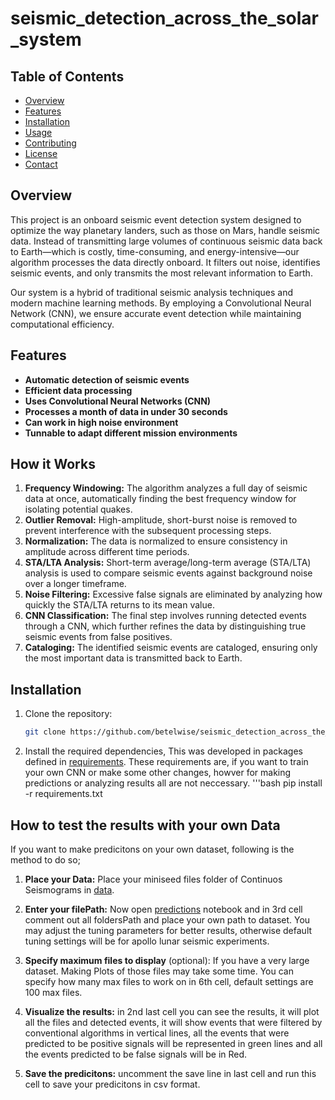 # seismic_detection_across_the_solar_system

## Table of Contents
- [Overview](#overview)
- [Features](#features)
- [Installation](#installation)
- [Usage](#usage)
- [Contributing](#contributing)
- [License](#license)
- [Contact](#contact)

## Overview
This project is an onboard seismic event detection system designed to optimize the way planetary landers, such as those on Mars, handle seismic data. Instead of transmitting large volumes of continuous seismic data back to Earth—which is costly, time-consuming, and energy-intensive—our algorithm processes the data directly onboard. It filters out noise, identifies seismic events, and only transmits the most relevant information to Earth.

Our system is a hybrid of traditional seismic analysis techniques and modern machine learning methods. By employing a Convolutional Neural Network (CNN), we ensure accurate event detection while maintaining computational efficiency.

## Features
- **Automatic detection of seismic events**
- **Efficient data processing**
- **Uses Convolutional Neural Networks (CNN)**
- **Processes a month of data in under 30 seconds**
- **Can work in high noise environment**
- **Tunnable to adapt different mission environments**

## How it Works
1. **Frequency Windowing:** The algorithm analyzes a full day of seismic data at once, automatically finding the best frequency window for isolating potential quakes.
2. **Outlier Removal:** High-amplitude, short-burst noise is removed to prevent interference with the subsequent processing steps.
3. **Normalization:** The data is normalized to ensure consistency in amplitude across different time periods.
4. **STA/LTA Analysis:** Short-term average/long-term average (STA/LTA) analysis is used to compare seismic events against background noise over a longer timeframe.
5. **Noise Filtering:** Excessive false signals are eliminated by analyzing how quickly the STA/LTA returns to its mean value.
6. **CNN Classification:** The final step involves running detected events through a CNN, which further refines the data by distinguishing true seismic events from false positives.
7. **Cataloging:** The identified seismic events are cataloged, ensuring only the most important data is transmitted back to Earth.

## Installation
1. Clone the repository:
   ```bash
   git clone https://github.com/betelwise/seismic_detection_across_the_solar_system


2. Install the required dependencies, This was developed in packages defined in [requirements](requirements.txt). These requirements are, if you want to train your own CNN or make some other changes, howver for making predictions or analyzing results all are not neccessary.
    '''bash
    pip install -r requirements.txt

## How to test the results with your own Data

If you want to make predicitons on your own dataset, following is the method to do so;
1. **Place your Data:** Place your miniseed files folder of Continuos Seismograms in [data](data).

2. **Enter your filePath:** Now open [predictions](predictions.ipynb) notebook and in 3rd cell comment out all foldersPath and place your own path to dataset. You may adjust the tuning parameters for better results, otherwise default tuning settings will be for apollo lunar seismic experiments.

3. **Specify maximum files to display** (optional): If you have a very large dataset. Making Plots of those files may take some time. You can specify how many max files to work on in 6th cell, default settings are 100 max files.

4. **Visualize the results:** in 2nd last cell you can see the results, it will plot all the files and detected events, it will show events that were filtered by conventional algorithms in vertical lines, all the events that were predicted to be positive signals will be represented in green lines and all the events predicted to be false signals will be in Red.

5. **Save the predicitons:** uncomment the save line in last cell and run this cell to save your predicitons in csv format.
